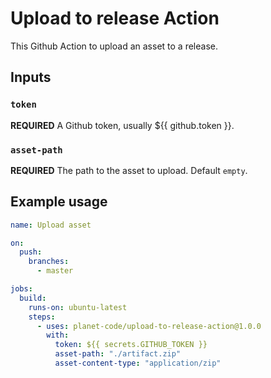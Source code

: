 # Upload to release Action

This Github Action to upload an asset to a release.

## Inputs

### `token`

**REQUIRED** A Github token, usually ${{ github.token }}.

### `asset-path`

**REQUIRED** The path to the asset to upload. Default `empty`.

<!-- ### `asset-content-type`

**REQUIRED** The content-type of the asset you want to upload. See the (supported Media Types)[https://www.iana.org/assignments/media-types/media-types.xhtml] for more information. Default `"application/zip"`. -->

## Example usage

```yaml
name: Upload asset

on:
  push:
    branches:
      - master

jobs:
  build:
    runs-on: ubuntu-latest
    steps:
      - uses: planet-code/upload-to-release-action@1.0.0
        with:
          token: ${{ secrets.GITHUB_TOKEN }}
          asset-path: "./artifact.zip"
          asset-content-type: "application/zip"
```
